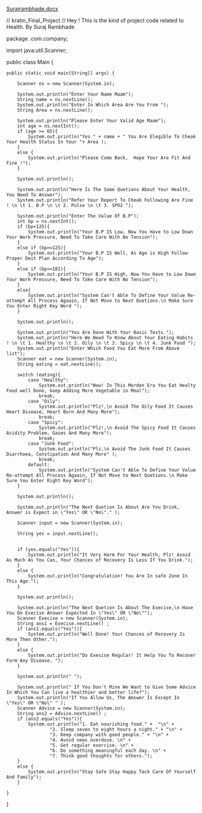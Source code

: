 [Surajrambhade.docx](https://github.com/surajrambhade/kratin_Final_Project/files/6745268/Surajrambhade.docx)

// kratin_Final_Project
// Hey ! This is the kind of project code related to Health. By Suraj Rambhade

package .com.company;

import java.util.Scanner;

public class Main {

    public static void main(String[] args) {

        Scanner ns = new Scanner(System.in);

        System.out.println("Enter Your Name Maam");
        String name = ns.nextLine();
        System.out.println("Enter In Which Area Are You From ");
        String Area = ns.nextLine();

        System.out.println("Please Enter Your Valid Age Maam");
        int age = ns.nextInt();
        if (age >= 65){
            System.out.println("Yes " + name + " You Are Elegible To Cheak Your Health Status In Your "+ Area );
        }
        else {
            System.out.println("Please Come Back,  Hope Your Are Fit And Fine !");
        }

        System.out.println();

        System.out.println("Here Is The Some Quetions About Your Health, You Need To Answer");
        System.out.println("Refer Your Report To Cheak Following Are Fine ! \n \t 1. B.P \n \t 2. Pulse \n \t 3. SPO2 ");

        System.out.println("Enter The Value Of B.P");
        int bp = ns.nextInt();
        if (bp<125){
            System.out.println("Your B.P IS Low, Now You Have to Low Down Your Work Pressure, Need To Take Care With No Tension");
        }
        else if (bp>=125){
            System.out.println("Your B.P IS Well, As Age is High Follow Proper Deit Plan According To Age");
        }
        else if (bp<=181){
            System.out.println("Your B.P IS High, Now You Have to Low Down Your Work Pressure, Need To Take Care With No Tension");
        }
        else{
            System.out.println("System Can't Able To Define Your Value Re-attempt All Process Agaain, If Not Move to Next Quetions.\n Make Sure You Enter Right Key Word ");
        }

        System.out.println();

        System.out.println("You Are Done With Your Basic Tests.");
        System.out.println("Here We Need To Know About Your Eating Habits ! \n \t 1. Healthy \n \t 2. Oily \n \t 3. Spicy \n \t 4. Junk Food ");
        System.out.println("Enter Which Food You Eat More From Above list");
        Scanner eat = new Scanner(System.in);
        String eating = eat.nextLine();

        switch (eating){
            case "Healthy":
                System.out.println("Wow! In This Morden Era You Eat Healty Food well Done, keep Adding More Vegetable in Meal");
                break;
            case "Oily":
                System.out.println("Plz!,\n Avoid The Oily Food It Causes Heart Disease, Heart Burn And Many More");
                break;
            case "Spicy":
                System.out.println("Plz!,\n Avoid The Spicy Food It Causes Acidity Problem, Gases And Many More");
                break;
            case "Junk Food":
                System.out.println("Plz,\n Avoid The Junk Food It Causes Diarrhoea, Constipation And Many More" );
                break;
            default:
                System.out.println("System Can't Able To Define Your Value Re-attempt All Process Agaain, If Not Move to Next Quetions.\n Make Sure You Enter Right Key Word");
        }

        System.out.println();

        System.out.println("The Next Quetion Is About Are You Drink, Answer is Expect in \"Yes\" OR \"No\"." );

        Scanner input = new Scanner(System.in);

        String yes = input.nextLine();


        if (yes.equals("Yes")){
            System.out.println("It Very Harm For Your Health, Plz! Avoid As Much As You Can, Your Chances of Recovery Is Less If You Drink.");
        }
        else {
            System.out.println("Congratulation! You Are In safe Zone In This Age.");
        }

        System.out.println();

        System.out.println("The Next Quetion Is About The Execise,\n Have You Do Execise Answer Expected In \"Yes\" OR \"No\"");
        Scanner Execise = new Scanner(System.in);
        String ans1 = Execise.nextLine() ;
        if (ans1.equals("Yes")){
            System.out.println("Well Done! Your Chances of Recovery Is More Then Other.");
        }
        else {
            System.out.println("Do Exesise Regular! It Help You To Recover Form Any Disease. ");
        }

        System.out.println(" ");

        System.out.println(" If You Don't Mine We Want to Give Some Advice In Which You Can live a healthier and better life?");
        System.out.println("If You Allow Us, The Amswer Is Except In \"Yes\" OR \"No\" " );
        Scanner Advice = new Scanner(System.in);
        String ans2 = Advice.nextLine() ;
        if (ans2.equals("Yes")){
            System.out.println("1. Eat nourishing food." +  "\n" +
                    "2. Sleep seven to eight hours a night." + "\n" +
                    "3. Keep company with good people." + "\n" +
                    "4. Avoid news overdose. \n" +
                    "5. Get regular exercise. \n" +
                    "6. Do something meaningful each day. \n" +
                    "7. Think good thoughts for others.");
        }
        else {
            System.out.println("Stay Safe Stay Happy Tack Care Of Yourself And Family");
        }

    }
}
